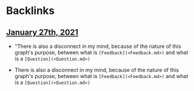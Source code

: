 
# Backlinks
## [January 27th, 2021](<January 27th, 2021.md>)
- "There is also a disconnect in my mind, because of the nature of this graph's purpose, between what is `[Feedback](<Feedback.md>)` and what is a `[Question](<Question.md>)`

- There is also a disconnect in my mind, because of the nature of this graph's purpose, between what is `[Feedback](<Feedback.md>)` and what is a `[Question](<Question.md>)`

